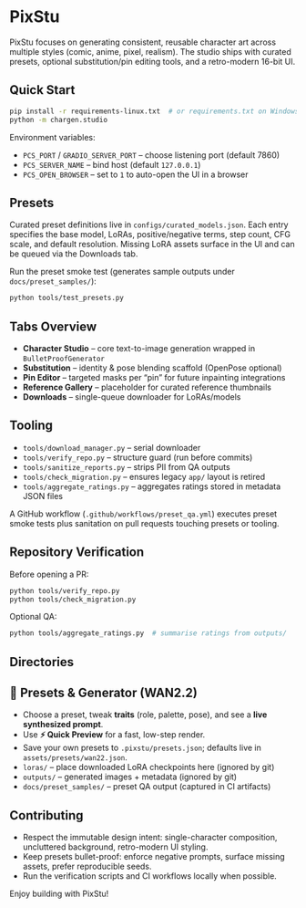 # PixStu

PixStu focuses on generating consistent, reusable character art across multiple styles (comic, anime, pixel, realism). The studio ships with curated presets, optional substitution/pin editing tools, and a retro-modern 16-bit UI.

## Quick Start

```bash
pip install -r requirements-linux.txt  # or requirements.txt on Windows/macOS
python -m chargen.studio
```

Environment variables:
- `PCS_PORT` / `GRADIO_SERVER_PORT` – choose listening port (default 7860)
- `PCS_SERVER_NAME` – bind host (default `127.0.0.1`)
- `PCS_OPEN_BROWSER` – set to `1` to auto-open the UI in a browser

## Presets

Curated preset definitions live in `configs/curated_models.json`. Each entry specifies the base model, LoRAs, positive/negative terms, step count, CFG scale, and default resolution. Missing LoRA assets surface in the UI and can be queued via the Downloads tab.

Run the preset smoke test (generates sample outputs under `docs/preset_samples/`):

```bash
python tools/test_presets.py
```

## Tabs Overview

- **Character Studio** – core text-to-image generation wrapped in `BulletProofGenerator`
- **Substitution** – identity & pose blending scaffold (OpenPose optional)
- **Pin Editor** – targeted masks per “pin” for future inpainting integrations
- **Reference Gallery** – placeholder for curated reference thumbnails
- **Downloads** – single-queue downloader for LoRAs/models

## Tooling

- `tools/download_manager.py` – serial downloader
- `tools/verify_repo.py` – structure guard (run before commits)
- `tools/sanitize_reports.py` – strips PII from QA outputs
- `tools/check_migration.py` – ensures legacy `app/` layout is retired
- `tools/aggregate_ratings.py` – aggregates ratings stored in metadata JSON files

A GitHub workflow (`.github/workflows/preset_qa.yml`) executes preset smoke tests plus sanitation on pull requests touching presets or tooling.

## Repository Verification

Before opening a PR:

```bash
python tools/verify_repo.py
python tools/check_migration.py
```

Optional QA:

```bash
python tools/aggregate_ratings.py  # summarise ratings from outputs/
```

## Directories


## 🧩 Presets & Generator (WAN2.2)
- Choose a preset, tweak **traits** (role, palette, pose), and see a **live synthesized prompt**.
- Use **⚡ Quick Preview** for a fast, low-step render.
- Save your own presets to `.pixstu/presets.json`; defaults live in `assets/presets/wan22.json`.
- `loras/` – place downloaded LoRA checkpoints here (ignored by git)
- `outputs/` – generated images + metadata (ignored by git)
- `docs/preset_samples/` – preset QA output (captured in CI artifacts)

## Contributing

- Respect the immutable design intent: single-character composition, uncluttered background, retro-modern UI styling.
- Keep presets bullet-proof: enforce negative prompts, surface missing assets, prefer reproducible seeds.
- Run the verification scripts and CI workflows locally when possible.

Enjoy building with PixStu!
